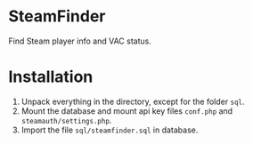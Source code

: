 SteamFinder
===========

Find Steam player info and VAC status.

Installation
=============

1. Unpack everything in the directory, except for the folder `sql`.
2. Mount the database and mount api key files `conf.php` and `steamauth/settings.php`.
3. Import the file `sql/steamfinder.sql` in database.